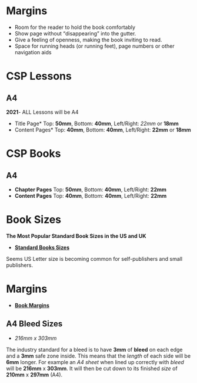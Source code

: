 # Margins

- Room for the reader to hold the book comfortably
- Show page without <q>disappearing</q> into the gutter.
- Give a feeling of openness, making the book inviting to read.
- Space for running heads (or running feet), page numbers or other  navigation aids

# CSP Lessons

## A4
**2021**- ALL Lessons will be A4

- Title Page* Top: **50mm**, Bottom: **40mm**, Left/Right: *22mm* or **18mm**
- Content Pages* Top: **40mm**, Bottom: **40mm**, Left/Right: **22mm** or **18mm**


 # CSP Books
 
 ## A4

- **Chapter Pages** Top: **50mm**, Bottom: **40mm**, Left/Right: **22mm**
- **Content Pages** Top: **40mm**, Bottom: **40mm**, Left/Right: **22mm**


# Book Sizes

**The Most Popular Standard Book Sizes in the US and UK**

- [**Standard Books Sizes**](http://www.indesignskills.com/tutorials/standard-book-sizes/)

Seems US Letter size is becoming common for self-publishers and small publishers.

# Margins

- [**Book Margins**](https://en.wikibooks.org/wiki/Basic_Book_Design/Margins)

## A4 Bleed Sizes

- *216mm x 303mm*

The industry standard for a bleed is to have **3mm** of **bleed** on each edge and a **3mm** safe zone inside. This means that the *length* of each side will be **6mm** longer. For example an *A4 sheet* when lined up correctly with *bleed* will be **216mm** x **303mm**. It will then be cut down to its finished *size* of  **210mm** x **297mm** (A4).